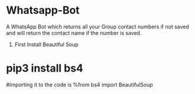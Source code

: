# Whatsapp-Bot
A WhatsApp Bot which returns all your Group contact numbers if not saved and will return the contact name if the number is saved.

1. First Install Beautiful Soup
  # pip3 install bs4
  #Importing it to the code is %from bs4 import BeautifulSoup
 
